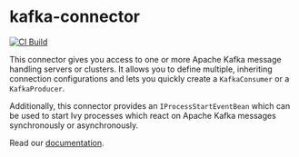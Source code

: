 # kafka-connector

[![CI Build](https://github.com/axonivy-market/kafka-connector/actions/workflows/ci.yml/badge.svg)](https://github.com/axonivy-market/kafka-connector/actions/workflows/ci.yml)

This connector gives you access to one or more Apache Kafka message
handling servers or clusters. It allows you to define multiple,
inheriting connection configurations and lets you quickly create
a `KafkaConsumer` or a `KafkaProducer`.

Additionally, this connector provides an `IProcessStartEventBean` which
can be used to start Ivy processes which react on Apache Kafka messages
synchronously or asynchronously. 

Read our [documentation](kafka-connector-product/README.md).
